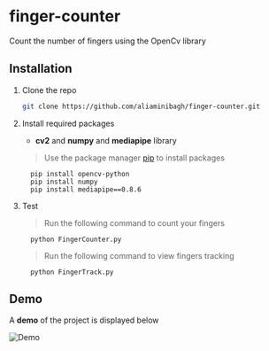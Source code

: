 # finger-counter
Count the number of fingers using the OpenCv library

## Installation



1. Clone the repo
   ```sh
   git clone https://github.com/aliaminibagh/finger-counter.git
   ```
2. Install required packages
     - **cv2**  and **numpy**  and **mediapipe** library
     
     > Use the package manager [pip](https://pip.pypa.io/en/stable/) to install packages

         pip install opencv-python
         pip install numpy
         pip install mediapipe==0.8.6


3. Test
     > Run the following command to count your fingers
     
         python FingerCounter.py
   
     > Run the following command to view fingers tracking
     
         python FingerTrack.py

## Demo

A **demo** of the project is displayed below

![Demo](https://user-images.githubusercontent.com/59368585/142762733-7e9ed8c3-17fa-49d2-9040-e518b3380002.gif)

